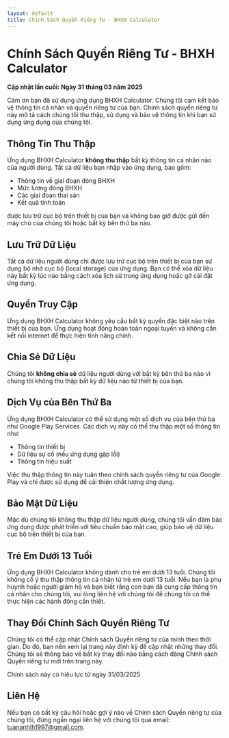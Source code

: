 ```yaml
---
layout: default
title: Chính Sách Quyền Riêng Tư - BHXH Calculator
---
```

# Chính Sách Quyền Riêng Tư - BHXH Calculator

**Cập nhật lần cuối: Ngày 31 tháng 03 năm 2025**

Cảm ơn bạn đã sử dụng ứng dụng BHXH Calculator. Chúng tôi cam kết bảo vệ thông tin cá nhân và quyền riêng tư của bạn. Chính sách quyền riêng tư này mô tả cách chúng tôi thu thập, sử dụng và bảo vệ thông tin khi bạn sử dụng ứng dụng của chúng tôi.

## Thông Tin Thu Thập

Ứng dụng BHXH Calculator **không thu thập** bất kỳ thông tin cá nhân nào của người dùng. Tất cả dữ liệu bạn nhập vào ứng dụng, bao gồm:
- Thông tin về giai đoạn đóng BHXH
- Mức lương đóng BHXH
- Các giai đoạn thai sản
- Kết quả tính toán

được lưu trữ cục bộ trên thiết bị của bạn và không bao giờ được gửi đến máy chủ của chúng tôi hoặc bất kỳ bên thứ ba nào.

## Lưu Trữ Dữ Liệu

Tất cả dữ liệu người dùng chỉ được lưu trữ cục bộ trên thiết bị của bạn sử dụng bộ nhớ cục bộ (local storage) của ứng dụng. Bạn có thể xóa dữ liệu này bất kỳ lúc nào bằng cách xóa lịch sử trong ứng dụng hoặc gỡ cài đặt ứng dụng.

## Quyền Truy Cập

Ứng dụng BHXH Calculator không yêu cầu bất kỳ quyền đặc biệt nào trên thiết bị của bạn. Ứng dụng hoạt động hoàn toàn ngoại tuyến và không cần kết nối internet để thực hiện tính năng chính.

## Chia Sẻ Dữ Liệu

Chúng tôi **không chia sẻ** dữ liệu người dùng với bất kỳ bên thứ ba nào vì chúng tôi không thu thập bất kỳ dữ liệu nào từ thiết bị của bạn.

## Dịch Vụ của Bên Thứ Ba

Ứng dụng BHXH Calculator có thể sử dụng một số dịch vụ của bên thứ ba như Google Play Services. Các dịch vụ này có thể thu thập một số thông tin như:
- Thông tin thiết bị
- Dữ liệu sự cố (nếu ứng dụng gặp lỗi)
- Thông tin hiệu suất

Việc thu thập thông tin này tuân theo chính sách quyền riêng tư của Google Play và chỉ được sử dụng để cải thiện chất lượng ứng dụng.

## Bảo Mật Dữ Liệu

Mặc dù chúng tôi không thu thập dữ liệu người dùng, chúng tôi vẫn đảm bảo ứng dụng được phát triển với tiêu chuẩn bảo mật cao, giúp bảo vệ dữ liệu cục bộ trên thiết bị của bạn.

## Trẻ Em Dưới 13 Tuổi

Ứng dụng BHXH Calculator không dành cho trẻ em dưới 13 tuổi. Chúng tôi không cố ý thu thập thông tin cá nhân từ trẻ em dưới 13 tuổi. Nếu bạn là phụ huynh hoặc người giám hộ và bạn biết rằng con bạn đã cung cấp thông tin cá nhân cho chúng tôi, vui lòng liên hệ với chúng tôi để chúng tôi có thể thực hiện các hành động cần thiết.

## Thay Đổi Chính Sách Quyền Riêng Tư

Chúng tôi có thể cập nhật Chính sách Quyền riêng tư của mình theo thời gian. Do đó, bạn nên xem lại trang này định kỳ để cập nhật những thay đổi. Chúng tôi sẽ thông báo về bất kỳ thay đổi nào bằng cách đăng Chính sách Quyền riêng tư mới trên trang này.

Chính sách này có hiệu lực từ ngày 31/03/2025

## Liên Hệ

Nếu bạn có bất kỳ câu hỏi hoặc gợi ý nào về Chính sách Quyền riêng tư của chúng tôi, đừng ngần ngại liên hệ với chúng tôi qua email: [tuananhIh1997@gmail.com](mailto:tuananhIh1997@gmail.com).